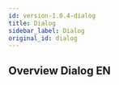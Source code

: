 ```yaml
---
id: version-1.0.4-dialog
title: Dialog
sidebar_label: Dialog
original_id: dialog
---
```


## Overview Dialog EN